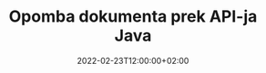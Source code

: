 ---
############################# Static ############################
layout: "product"
date: 2022-02-23T12:00:00+02:00
draft: false

product: "Annotation"
product_tag: "annotation"
platform: "Java"
platform_tag: "java"

############################# Head ############################
head_title: "Java Document Annotation API | Ogled in komentiranje slik PDF Word Excel PPTX"
head_description: "Java Document Annotation API. Oglejte si, označite, komentirajte in opombe PDF Word DOCX, Excel XLSX, PPTX, EML EMLX, VSS VSD, OTP, CAD in formati slikovnih datotek."

############################# Header ##########################
title: "Opomba dokumenta prek API-ja Java"
description: "Zgradite aplikacije Java z zmožnostmi ogledovanja in označevanja PDF, HTML, MS Office in drugih formatov dokumentov brez namestitve zunanje programske opreme."
button:
    enable: true
    icon: "fas fa-arrow-down"
    label: "Prenesite brezplačno preskusno različico"
    link: "https://downloads.groupdocs.com/annotation/java"

############################# SubMenu #########################
submenu:
    enable: true
    
    left:
        img_alt: "GroupDocs.Annotation for Java"
        image: "https://www.groupdocs.cloud/templates/groupdocs/images/product-logos/groupdocs-annotation-java.png"
        product: "GroupDocs.Annotation"
        platform: "Java"

    middle:
        button:
            # button loop
            - link: "#features"
              text: "Lastnosti"

            # button loop
            - link: "https://products.groupdocs.app/annotation"
              text: "Predstavitve v živo"

            # button loop
            - link: "https://purchase.groupdocs.com/pricing/annotation/java"
              text: "Cenitev"

    right:
        link_download: "https://downloads.groupdocs.com/annotation"
        link_learn: "https://docs.groupdocs.com/annotation/java/"
        link_buy: "https://purchase.groupdocs.com"

############################# Overview ############################
overview:
    enable: true
    content: |
      GroupDocs.Annotation Java API je izdelek, ki omogoča delo z opombami v dokumentih na različnih platformah in operacijskih sistemih, kot so Android, MacOS, Linux, Windows. GroupDocs.Annotation ponuja knjižnico s preprostim API-jem, ki nudi številne prednosti: če na primer želite ohraniti zaupnost podatkov ali izbrati, koliko energije potrebujete za delo s knjižnico, ali delno spremeniti delo z opombami, je knjižnica zelo lahek in prilagodljiv.

      GroupDocs.Annotation for Java API vam omogoča delo z različnimi vrstami pripisov, ki vključujejo: besedilo, poličrt, območje, podčrtano, točko, vodni žig, puščico, elipso, zamenjavo besedila, razdaljo, besedilno polje, urejanje virov itd. In podpira večino priljubljeni formati dokumentov, kot so: PDF, HTML, Microsoft Office Word, Excelove preglednice, PowerPoint predstavitve, Visio, Outlookova e-pošta, slike, metadatoteke, CAD risbe in različni drugi formati. API omogoča pridobivanje sličic strani dokumentov in podpira uvoz in izvoz opomb v in iz datotek PDF.

      Z uporabo knjižnice lahko [dodate](/annotation/java/bmp/), [uredite](/annotation/java/bmp/), [izvlečete](/annotation/java/bmp/) in [izbrišete](/annotation/java/bmp/) opombe iz dokumentov, zasukanje dokumentov, rešitev za spreminjanje sličic in to ni popoln seznam vseh možnosti. Ponuja tudi obsežen nabor podatkovnih objektov za prilagoditev lastnosti opomb glede na vaše zahteve znotraj vseh podprtih formatov dokumentov.

      Delo z API-jem GroupDocs.Annotation for Java je zelo preprosto in je sestavljeno iz samo nekaj osnovnih korakov. Najprej morate nastaviti licenco, nato izbrati datoteko, s katero želite delati, nato pa nekako manipulirati z opombami dokumenta (brisanje/urejanje/ekstrahiranje/brisanje) in rezultat shraniti. Za več informacij glejte [dokumentacijo] izdelka (https://docs.groupdocs.com/annotation/java/getting-started/) ali naše [primere] (https://github.com/groupdocs-annotation/GroupDocs.Annotation -za-Javo).
      
      GroupDocs.Annotation se redno posodablja in nudi podporo svojim strankam, vedno ste dobrodošli, da nam postavite vprašanja ali pošljete svoje ideje ali nam poveste o svojih potrebah po nečem novem in z veseljem bomo to implementirali v naše nove različice.
    tabs:
      enable: true
      
      ## TAB ONE ##
      tab_one:
        description: |
          Sledi pregled GroupDocs.Annotation za Javo:
      
        right:
          enable: true
          icon: "fab fa-html5"
          title:  Pregled
          content: |
            * Dodajte opombe
            * Izvoz opomb 
            * Uvoz opomb
            * Komentarji na podlagi odgovorov
            * Združljivost pripisov
      
      ## TAB TWO ##
      tab_two:
        description: |
          GroupDocs.Annotation za Javo podpira vse priljubljene [formate datotek dokumentov](https://docs.groupdocs.com/annotation/java/supported-document-formats/), vključno z: Microsoft Office, PDF, slike in številnimi drugimi.

        left:
          enable: true
          table:
            # table loop
            - title: "Microsoft Office Formats"
              content: |
                * **Word**: [DOC](/annotation/java/doc/), [DOCX](/annotation/java/docx/), [DOCM](/annotation/java/docm/), [DOT](/annotation/java/dot/), [DOTX](/annotation/java/dotx/), [RTF](/annotation/java/rtf/)
                * **Excel**: [XLS](/annotation/java/xls/), [XLSX](/annotation/java/xlsx/), [XLSB](/annotation/java/xlsb/), [XLSM](/annotation/java/xlsm/)
                * **PowerPoint**: [PPT](/annotation/java/ppt/), [PPTX](/annotation/java/pptx/), [PPS](/annotation/java/pps/), [PPSX](/annotation/java/ppsx/), [POTM](/annotation/java/potm/), [POTX](/annotation/java/potx/), [PPSM](/annotation/java/ppsm/), [PPTM](/annotation/java/pptm/), [WMF](/annotation/java/wmf/), [EMF](/annotation/java/emf/)
                * **Outlook**: [EML](/annotation/java/eml/), [EMLX](/annotation/java/emlx/), [MSG](/annotation/java/msg/)
                * **Visio**: [VSS](/annotation/java/vss/), [VST](/annotation/java/vst/), [VSD](/annotation/java/vsd/), [VSDX](/annotation/java/vsdx/), [VSX](/annotation/java/vsx/)

        right:
          enable: true
          table:
            # table loop
            - title: "Other Formats"
              content: |
                * **Portable**: [PDF](/annotation/java/pdf/) (PDF/A-1a, PDF/A-1b, PDF/A-2a)
                * **OpenDocument**: [ODT](/annotation/java/odt/), [ODS](/annotation/java/ods/), [ODP](/annotation/java/odp/)
                * **Images**: [BMP](/annotation/java/bmp/), [JPG](/annotation/java/jpg/), [JPEG](/annotation/java/jpeg/), [TIFF](/annotation/java/tiff/), [TIF](/annotation/java/tif/), [PNG](/annotation/java/png/), [GIF](/annotation/java/gif/), [DCM](/annotation/java/dcm/), [DICOM](/annotation/java/dicom/)
                * **AutoCAD**: [DWG](/annotation/java/dwg/), [DXF](/annotation/java/dxf/), [CAD](/annotation/java/cad/)
                * **Other**: [HTM](/annotation/java/htm/), [HTML](/annotation/java/html/), [CSV](/annotation/java/csv/), [DJVU](/annotation/java/djvu/), [OTP](/annotation/java/otp/), [OTT](/annotation/java/ott/)

      ## TAB THREE ##
      tab_three:
        description: |
          GroupDocs.Annotation za Javo podpira naslednje operacijske sisteme, ogrodja in upravitelje paketov:
        
        left:
          enable: true
          table:
            # table loop
            - icon: "fab fa-windows"
              title:  Operacijski sistemi
              content: |
                * Microsoft Windows Desktop
                * Microsoft Windows Server
                * Linux
                * MacOS

            # table loop
            - icon: "fas fa-code"
              title:  Podprta ogrodja
              content: |
                * Java 7 (1.7) and above

        right:
          enable: true
          table:
            # table loop
            - icon: "fas fa-cogs"
              title:  Razvojna okolja
              content: |
                * NetBeans
                * IntelliJ IDEA
                * Eclipse

            # table loop
            - icon: "fas fa-tools"
              title:  Orodje za avtomatizacijo gradnje
              content: |
                * Maven

############################# Features ############################
features:
    enable: true
    title: GroupDocs. Annotation for Java Features

    feature:
      # feature loop
      - icon: "fas fa-copy"
        link: "https://docs.groupdocs.com/annotation/java/add-area-annotation/"
        content: Dodajte opombo območja v dokument in povežite preproste in ugnezdene komentarje

      # feature loop
      - icon: "fas fa-eye"
        link: "https://docs.groupdocs.com/annotation/java/add-arrow-annotation/"
        content: Pokažite na določeno vsebino s puščičnim pripisom

      # feature loop
      - icon: "fas fa-bolt"
        link: "https://docs.groupdocs.com/annotation/java/add-watermark-annotation/"
        content: Nastavite besedilne vodne žige na PDF, diapozitive, Excelove delovne liste, slike in diagrame v poševnem položaju
      
      # feature loop
      - icon: "fas fa-file-powerpoint"
        link: "https://docs.groupdocs.com/annotation/java/add-point-annotation/"
        content: Dodajte pojavne komentarje na poljubno mesto v dokumentu z opombo točke

      # feature loop
      - icon: "fas fa-code"
        link: "https://docs.groupdocs.com/annotation/java/add-polyline-annotation/"
        content: Uporabite opombo poličnice za povezavo zaporedja segmentov črte, segmentov loka ali obojega

      # feature loop
      - icon: "fas fa-cloud"
        link: "https://docs.groupdocs.com/annotation/java/add-ellipse-annotation/"
        content: Dodajte opombo elipse v PDF, Wordove dokumente, preglednice, predstavitve, diagrame in slike

      # feature loop
      - icon: "fas fa-remove-format"
        link: "https://docs.groupdocs.com/annotation/java/add-watermark-annotation/"
        content: Dodajte kotne vodne žige za PDF, PowerPoint, Excel, slike in diagrame

      # feature loop
      - icon: "fas fa-comment-slash"
        link: "https://docs.groupdocs.com/annotation/java/add-underline-annotation/"
        content: Pridobi koordinate besedilne opombe v slikovni predstavitvi dokumenta

      # feature loop
      - icon: "fas fa-location-arrow"
        link: "https://docs.groupdocs.com/annotation/java/add-annotation-to-the-document/"
        content: Podčrtajte, prečrtajte ali spremenite določeno besedilo v dokumentu

      # feature loop
      - icon: "fas fa-border-all"
        link: "https://docs.groupdocs.com/annotation/java/add-annotation-to-the-document/"
        content: Dodajte besedilni žig ali vodni žig in besedilno polje v dokument

      # feature loop
      - icon: "fas fa-wrench"
        link: "https://docs.groupdocs.com/annotation/java/add-point-annotation/"
        content: Uvozite in izvozite pripombe med Wordove dokumente in PowerPointove predstavitve

      # feature loop
      - icon: "fas fa-columns"
        link: "https://docs.groupdocs.com/annotation/java/add-strikeout-annotation/"
        content: Dodajte opombe Excelovim preglednicam z vrstami opomb Text, TextReplacement, Watermark & ​​Resource Redaction

      # feature loop
      - icon: "fas fa-file-word"
        link: "https://docs.groupdocs.com/annotation/java/get-file-info/"
        content: Predstavitvam in diapozitivom v PowerPointu dodajte opombe poličrt, prečrtano, podčrtano ali besedilo

      # feature loop
      - icon: "fas fa-envelope"
        link: "https://docs.groupdocs.com/annotation/java/basic-usage/"
        content: Označite opombe točk v predstavitvah z uporabo koordinat X, Y

      # feature loop
      - icon: "fas fa-print"
        link: "https://docs.groupdocs.com/annotation/java/add-strikeout-annotation/"
        content: Dodajte opombe za prečrtano, besedilo, podčrtano ali poličrto slikam

      # feature loop
      - icon: "fas fa-file-archive"
        link: "https://docs.groupdocs.com/annotation/java/add-link-annotation/"
        content: Pridobite informacije o dokumentu in slike za diagrame Visio, kot sta VSS in VSD
      
      # feature loop
      - icon: "fas fa-file-code"
        link: "https://docs.groupdocs.com/annotation/java/basic-usage/"
        content: Pridobite sličice strani dokumenta in delajte z večstranskimi datotekami TIFF

      # feature loop
      - icon: "fas fa-file-excel"
        link: "https://docs.groupdocs.com/annotation/java/get-file-info/"
        content: Pridobite vse opombe dokumenta z enim klicem funkcije

      # feature loop
      - icon: "fas fa-heading"
        link: "https://docs.groupdocs.com/annotation/java/add-link-annotation/"
        content: Dodajte opombe povezav v PDF, Word in PowerPoint predstavitve

      # feature loop
      - icon: "fas fa-project-diagram"
        link: "https://docs.groupdocs.com/annotation/java/add-point-annotation/"
        content: Podpora za razčlenjevanje poti SVG za PDF, Word, diagrame, diapozitive in druge glavne formate dokumentov

      # feature loop
      - icon: "fas fa-cube"
        link: "https://docs.groupdocs.com/annotation/java/technical-support/"
        content: Podpora za dodajanje opombe vodnega žiga dokumentom Word in čiščenje za zamenjavo besedila

      # feature loop
      - icon: "fab fa-uncharted"
        link: "https://docs.groupdocs.com/annotation/java/technical-support/"
        content: Podpora za obdelavo oblik v diagramih za besedilne opombe
  
      # feature loop
      - icon: "fab fa-uncharted"
        link: "https://docs.groupdocs.com/annotation/java/advanced-usage/"
        content: Prihranite čas s predpomnjenjem predogledov strani dokumentov za hitrejšo obdelavo
  
      # feature loop
      - icon: "fab fa-uncharted"
        link: "https://docs.groupdocs.com/annotation/java/add-annotation-to-the-document/"
        content: Enostavno dodajte opombe dokumentom Word, Excel in PowerPoint tudi s starejšimi formati

      # feature loop
      - icon: "fab fa-uncharted"
        link: "https://docs.groupdocs.com/annotation/java/add-distance-annotation/"
        content: Prikažite napise opomb o razdaljah za Excel, PowerPoint in diagrame

############################# Support ############################
support:
    enable: true

############################# Solutions ############################
solutions:
    enable: true
    title: GroupDocs.Annotation ponuja API-je za ogled dokumentov za druga priljubljena razvojna okolja

    solution:
        # solution loop
        - img_alt: "GroupDocs.Annotation for .NET"
          image: "https://www.groupdocs.cloud/templates/groupdocs/images/product-logos/groupdocs-annotation-net.png"
          product: "GroupDocs.Annotation"
          platform: ".NET"
          link: "/annotation/net/"

############################# Back to top ###############################
back_to_top:
  enable: true
---